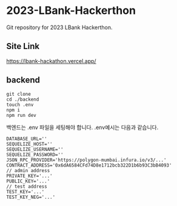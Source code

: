 # 2023-LBank-Hackerthon
Git repository for 2023 LBank Hackerthon.

## Site Link
https://lbank-hackathon.vercel.app/

## backend
```
git clone
cd ./backend
touch .env
npm i
npm run dev
```

백엔드는 .env 파일을 세팅해야 합니다.
.env예시는 다음과 같습니다.
```
DATABASE_URL=''  
SEQUELIZE_HOST=''
SEQUELIZE_USERNAME=''
SEQUELIZE_PASSWORD=''
JSON_RPC_PROVIDER='https://polygon-mumbai.infura.io/v3/...'
CONTRACT_ADDRESS='0x6dA6584CFd74D8e1712bcb322D1b6b93C3bB4093'
// admin address
PRIVATE_KEY='...'
PUBLIC_KEY='...'
// test address
TEST_KEY='...'
TEST_KEY_NEG='...'
```
